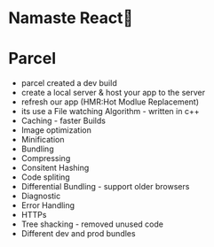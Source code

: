 # Namaste React🚀


# Parcel
- parcel created a dev build 
- create a local server & host your app to the server 
- refresh our app (HMR:Hot Modlue Replacement)
- its use a File watching Algorithm - written in c++
- Caching - faster Builds
- Image optimization
- Minification
- Bundling
- Compressing
- Consitent Hashing
- Code spliting
- Differential Bundling - support older browsers
- Diagnostic
- Error Handling
- HTTPs
- Tree shacking - removed unused code
- Different dev and prod bundles
